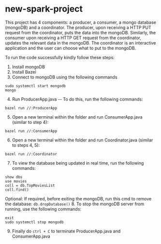 # new-spark-project

This project has 4 components: a producer, a consumer, a mongo database (mongoDB) and a coordinator. The producer, upon receiving a HTTP PUT request from the coordinator, puts the data into the mongoDB. Similarly, the consumer upon receiving a HTTP GET request from the coordinator, updates the relevant data in the mongoDB. The coordinator is an interactive application and the user can choose what to put to the mongoDB.

To run the code successfully kindly follow these steps:
1. Install mongoDB
2. Install Bazel
3. Connect to mongoDB using the following commands
```
sudo systemctl start mongodb
mongo
```
4. Run ProducerApp.java -- To do this, run the following commands: 
```
bazel run //:ProducerApp
```
5. Open a new terminal within the folder and run ConsumerApp.java (similar to step 4): 
```
bazel run //:ConsumerApp
```
6. Open a new terminal within the folder and run Coordinator.java (similar to steps 4, 5):
```
bazel run //:Coordinator
```
7. To view the database being updated in real time, run the following commands:
```
show dbs
use movies
coll = db.TopMoviesList
coll.find()
```
Optional: If required, before exiting the mongoDB, run this cmd to remove the database: `db.dropDatabase()`
8. To stop the mongoDB server from running, use the following commands: 
```
exit
sudo systemctl stop mongodb
``` 
9. Finally do `ctrl + C` to terminate ProducerApp.java and ConsumerApp.java 
